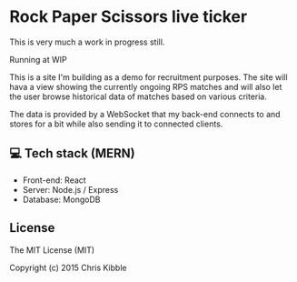 # Rock Paper Scissors live ticker

This is very much a work in progress still.

Running at WIP

This is a site I'm building as a demo for recruitment purposes. The site will hava a view showing the currently ongoing RPS matches and will also let the user browse historical data of matches based on various criteria.

The data is provided by a WebSocket that my back-end connects to and stores for a bit while also sending it to connected clients.

## :computer: Tech stack (MERN)

- Front-end: React
- Server: Node.js / Express
- Database: MongoDB

## License

The MIT License (MIT)

Copyright (c) 2015 Chris Kibble


